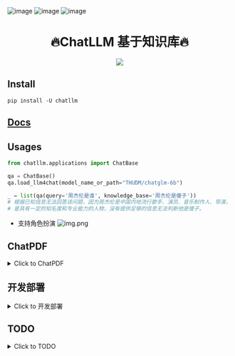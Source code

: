 ![image](https://img.shields.io/pypi/v/llm4gpt.svg) ![image](https://img.shields.io/travis/yuanjie-ai/llm4gpt.svg) ![image](https://readthedocs.org/projects/llm4gpt/badge/?version=latest)

<h1 align = "center">🔥ChatLLM 基于知识库🔥</h1>

<div align=center>
<img src="data/imgs/LLM.drawio.png"/>
</div>

## Install

```shell
pip install -U chatllm
```

## [Docs](https://jie-yuan.github.io/ChatLLM/)

## Usages

```python
from chatllm.applications import ChatBase

qa = ChatBase()
qa.load_llm4chat(model_name_or_path="THUDM/chatglm-6b")

_ = list(qa(query='周杰伦是谁', knowledge_base='周杰伦是傻子'))
# 根据已知信息无法回答该问题，因为周杰伦是中国内地流行歌手、演员、音乐制作人、导演，
# 是具有一定的知名度和专业能力的人物，没有提供足够的信息无法判断他是傻子。
```
- 支持角色扮演
![img.png](data/imgs/role.png)

## ChatPDF
<details markdown="1">
  <summary>Click to ChatPDF</summary>

一键启动UI `chatllm-run webui --name chatpdf`

```python
from chatllm.applications.chatpdf import ChatPDF

qa = ChatPDF(encode_model='nghuyong/ernie-3.0-nano-zh')
qa.load_llm4chat(model_name_or_path="THUDM/chatglm-6b")
qa.create_index('财报.pdf')  # 构建知识库

list(qa(query='东北证券主营业务'))
# 根据已知信息，东北证券的主营业务为证券业务。公司作为证券公司，主要从事证券经纪、证券投资咨询、与证券交易、
# 证券投资活动有关的财务顾问、证券承销与保荐、证券自营、融资融券、证券投资基金代销和代销金融产品待业务。
```
- 支持查看召回结果
![向量召回结果](data/imgs/chatpdf.gif)

</details>

## 开发部署

<details markdown="1">
  <summary>Click to 开发部署</summary>

- ChatGLM-6B 模型硬件需求

    | **量化等级**   | **最低 GPU 显存**（推理） | **最低 GPU 显存**（高效参数微调） |
    | -------------- | ------------------------- | --------------------------------- |
    | FP16（无量化） | 13 GB                     | 14 GB                             |
    | INT8           | 8 GB                     | 9 GB                             |
    | INT4           | 6 GB                      | 7 GB                              |

- Embedding 模型硬件需求

    本项目中默认选用的 Embedding 模型 [GanymedeNil/text2vec-large-chinese](https://huggingface.co/GanymedeNil/text2vec-large-chinese/tree/main) 约占用显存 3GB，也可修改为在 CPU 中运行。


### 软件需求

本项目已在 Python 3.8 - 3.10，CUDA 11.7 环境下完成测试。已在 Windows、ARM 架构的 macOS、Linux 系统中完成测试。

### 从本地加载模型
- [安装指南](docs/INSTALL.md)
- [ChatGLM-6B Mac 本地部署实操记录](https://www.yuque.com/arvinxx/llm/chatglm-6b-deployment-on-mac)
- [THUDM/ChatGLM-6B#从本地加载模型](https://github.com/THUDM/ChatGLM-6B#从本地加载模型)

</details>

## TODO
<details markdown="1">
  <summary>Click to TODO</summary>


- [x] 增加ChatPDF

- [x] 增加ChatWoosh

- [x] 增加本地知识库组件

- [ ] 增加互联网搜索组件
- [ ] 增加知识图谱组件


- [ ] ChatLLM 应用
  - [x] 接入非结构化文档（已支持 md、pdf、docx、txt 文件格式）
  - [ ] 搜索引擎与本地网页接入
  - [ ] 结构化数据接入（如 csv、Excel、SQL 等）
  - [ ] 知识图谱/图数据库接入
  - [ ] Agent 实现
- [ ] 增加更多 LLM 模型支持
  - [x] [THUDM/chatglm-6b](https://huggingface.co/THUDM/chatglm-6b)
  - [ ] [THUDM/chatglm-6b-int8](https://huggingface.co/THUDM/chatglm-6b-int8)
  - [ ] [THUDM/chatglm-6b-int4](https://huggingface.co/THUDM/chatglm-6b-int4)
  - [ ] [THUDM/chatglm-6b-int4-qe](https://huggingface.co/THUDM/chatglm-6b-int4-qe)
  - [ ] [ClueAI/ChatYuan-large-v2](https://huggingface.co/ClueAI/ChatYuan-large-v2)
- [ ] 增加更多 Embedding 模型支持
  - [x] [nghuyong/ernie-3.0-nano-zh](https://huggingface.co/nghuyong/ernie-3.0-nano-zh)
  - [x] [nghuyong/ernie-3.0-base-zh](https://huggingface.co/nghuyong/ernie-3.0-base-zh)
  - [x] [shibing624/text2vec-base-chinese](https://huggingface.co/shibing624/text2vec-base-chinese)
  - [x] [GanymedeNil/text2vec-large-chinese](https://huggingface.co/GanymedeNil/text2vec-large-chinese)
- [x] 增加一键启动 webui
  - [x] 利用 streamlit 实现 ChatPDF，一键启动 `chatllm-run webui --name chatpdf`
  - [ ] 利用 gradio 实现 Web UI DEMO
  - [ ] 添加输出内容及错误提示
  - [ ] 引用标注
  - [ ] 增加知识库管理
    - [ ] 选择知识库开始问答
    - [ ] 上传文件/文件夹至知识库
    - [ ] 删除知识库中文件
- [ ] 增加 API 支持
  - [ ] 利用 Fastapi/Flask/Grpc 实现流式接口
  - [ ] 前后端分离，实现调用 API 的 Web UI Demo

## 交流群
![二维码]()

</details>



